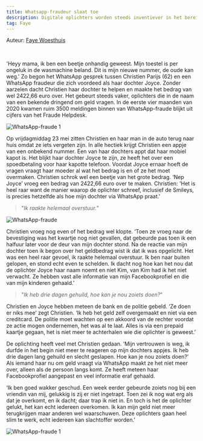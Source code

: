 ```yaml
---
title: Whatsapp-fraudeur slaat toe
description: Digitale oplichters worden steeds inventiever in het bereiken van slachtoffers. Zo doen criminelen zich tegenwoordig bijvoorbeeld voor als familieleden, om slachtoffers zo geld af te troggelen. Christien Parijs (62) doet haar verhaal.
tag: Faye
---
```

<p class="auteur">Auteur: <a href="https://opgelichtoverijssel.nl/tag/Faye">Faye Woesthuis</a></p>
<br>

'Heyy mama, ik ben een beetje onhandig geweest. Mijn toestel is per ongeluk in de wasmachine beland. Dit is mijn nieuwe nummer, de oude kan weg.' Zo begon het WhatsApp gesprek tussen Christien Parijs (62) en een WhatsApp fraudeur die zich voordeed als haar dochter Joyce. Zonder aarzelen dacht Christien haar dochter te helpen en maakte het bedrag van wel 2422,66 euro over. Het gebeurt steeds vaker, oplichters die in de naam van een bekende dringend om geld vragen. In de eerste vier maanden van 2020 kwamen ruim 3500 meldingen binnen van WhatsApp-fraude blijkt uit cijfers van het Fraude Helpdesk.

![WhatsApp-fraude 1](https://opgelichtoverijssel.nl/img/whatsappfoto.png)

Op vrijdagmiddag 23 mei zitten Christien en haar man in de auto terug naar huis omdat ze iets vergeten zijn. In alle hectiek krijgt Christien een appje van een onbekend nummer. Een van haar dochters appt dat haar mobiel kapot is. Het blijkt haar dochter Joyce te zijn, ze heeft het over een spoedbetaling voor haar kapotte telefoon. Voordat Joyce ernaar hoeft de vragen vraagt haar moeder al wat het bedrag is en of ze het moet overmaken. Christien schrok wel een beetje van het grote bedrag. ‘Nep Joyce’ vroeg een bedrag van 2422,66 euro over te maken. Christien: 'Het is heel raar want de manier waarop de oplichter schreef, inclusief de Smileys, is precies hetzelfde als hoe mijn dochter via WhatsApp praat.'

> "_Ik raakte helemaal overstuur._"

![WhatsApp-fraude](https://opgelichtoverijssel.nl/img/whatsappfoto2.png)

Christien vroeg nog even of het bedrag wel klopte. ‘Toen ze vroeg naar de bevestiging was het kwartje nog niet gevallen, dat gebeurde pas toen ik een halfuur later voor de deur van mijn dochter stond. Na de reactie van mijn dochter toen ik begon over het geldbedrag wist ik dat ik was opgelicht. Het was een heel raar gevoel, ik raakte helemaal overstuur. Ik ben naar buiten gelopen, en stond echt even te schelden. Ik dacht nog hoe kan het nou dat de oplichter Joyce haar naam noemt en niet Kim, van Kim had ik het niet verwacht. Ze hebben vast alle informatie van mijn Facebookprofiel en die van mijn kinderen gehaald.’

> "_Ik heb drie dagen gehuild, hoe kan je nou zoiets doen?_"

Christien en Joyce hebben meteen de bank en de politie gebeld. ‘Ze doen er niks mee’ zegt Christien. ‘Ik heb het geld zelf overgemaakt en niet via een creditcard. De politie moet wachten op een akkoord van de rechter voordat ze actie mogen ondernemen, het was al te laat. Alles is via een prepaid kaartje gegaan, het is niet meer te achterhalen wie die oplichter is geweest.’ 

De oplichting heeft veel met Christien gedaan. ‘Mijn vertrouwen is weg, ik durfde in het begin niet meer te reageren op mijn dochters appjes. Ik heb drie dagen lang gehuild en slecht geslapen. Hoe kan je nou zoiets doen?’ Als iemand haar nu om geld vraagt via WhatsApp maakt ze het niet meer over, alleen als de persoon langs komt. Ze heeft meteen haar Facebookprofiel aangepast en veel informatie eraf gehaald. 

‘Ik ben goed wakker geschud. Een week eerder gebeurde zoiets nog bij een vriendin van mij, gelukkig is zij er niet ingetrapt. Toen zei ik nog wat erg als dat je overkomt, en ik dacht; daar trap ik niet in. En toch is het de oplichter gelukt, het kan echt iedereen overkomen. Ik kan mijn geld niet meer terugkrijgen maar anderen wel waarschuwen. Deze oplichters gaan heel slim te werk, echt iedereen kan slachtoffer worden.’

![WhatsApp-fraude 1](https://opgelichtoverijssel.nl/img/whatsappscreenshots.png)
